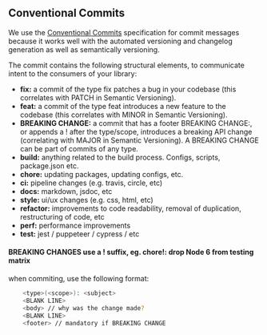 ## Conventional Commits

We use the [Conventional Commits](https://www.conventionalcommits.org/en/v1.0.0/) specification for commit messages because it works well with the automated versioning and changelog generation as well as semantically versioning.

The commit contains the following structural elements, to communicate intent to the consumers of your library:

- **fix:** a commit of the type fix patches a bug in your codebase (this correlates with PATCH in Semantic Versioning).
- **feat:**  a commit of the type feat introduces a new feature to the codebase (this correlates with MINOR in Semantic Versioning).
- **BREAKING CHANGE:**  a commit that has a footer BREAKING CHANGE:, or appends a ! after the type/scope, introduces a breaking API change (correlating with MAJOR in Semantic Versioning). A BREAKING CHANGE can be part of commits of any type.
- **build:** anything related to the build process. Configs, scripts, package.json etc.
- **chore:** updating packages, updating configs, etc. 
- **ci:** pipeline changes (e.g. travis, circle, etc)
- **docs:** markdown, jsdoc, etc 
- **style:** ui/ux changes (e.g. css, html, etc) 
- **refactor:** improvements to code readability, removal of duplication, restructuring of code, etc
- **perf:** performance improvements
- **test:** jest / puppeteer / cypress / etc

#### BREAKING CHANGES use a ! suffix, eg. chore!: drop Node 6 from testing matrix

when commiting, use the following format:

```bash
    <type>(<scope>): <subject>
    <BLANK LINE>
    <body> // why was the change made?
    <BLANK LINE>
    <footer> // mandatory if BREAKING CHANGE
```

